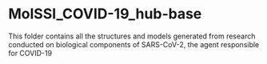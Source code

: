 # MolSSI_COVID-19_hub-base

This folder contains all the structures and models generated from research conducted on biological components of SARS-CoV-2, the agent responsible for COVID-19
